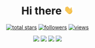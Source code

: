 <h1 align="center"> Hi there <img src="assets/hello.gif" width="5%"></h1>

<p align="center">
  <a href="https://github.com/light-hat?tab=repositories&sort=stargazers">
    <img alt="total stars" title="Total stars on GitHub" src="https://custom-icon-badges.demolab.com/github/stars/light-hat?style=for-the-badge&logo=star&date=24082025"/></a>
  <a href="https://github.com/light-hat?tab=followers">
    <img alt="followers" title="Follow me on Github" src="https://custom-icon-badges.demolab.com/github/followers/light-hat?style=for-the-badge&logo=person-add&label=Follow&logoColor=white&date=24082025"/></a>
  <a href="https://github.com/light-hat/">
    <img alt="views" title="GitHub profile views" src="https://komarev.com/ghpvc/?username=light-hat&style=for-the-badge"/></a>
</p>

<p align="center">
<img src="https://github-readme-streak-stats-9m8ugfa77-denvercoder1.vercel.app/?user=light-hat&theme=transparent&hide_border=true&date=24082025">

<img src="https://github-readme-stats.vercel.app/api?username=light-hat&hide_border=true&theme=transparent&date=24082025">
<img src="https://github-readme-stats.vercel.app/api/top-langs?username=light-hat&layout=compact&hide_border=true&theme=transparent&date=24082025">

<img src="https://github-trophies.vercel.app/?username=light-hat&theme=discord&title=Commits,Followers,Stars,Issues,PullRequest,Repositories,Reviews&date=24082025">

</p>  
